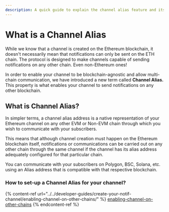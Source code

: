 ```yaml
---
description: A quick guide to explain the channel alias feature and its significance
---
```


# What is a Channel Alias

While we know that a channel is created on the Ethereum blockchain, it doesn't necessarily mean that notifications can only be sent on the ETH chain. The protocol is designed to make channels capable of sending notifications on any other chain. Even non-Ethereum ones!

In order to enable your channel to be blockchain-agnostic and allow multi-chain communication, we have introduced a new term called **Channel Alias.** This property is what enables your channel to send notifications on any other blockchain.

## What is Channel Alias?

In simpler terms, a channel alias address is a native representation of your Ethereum channel on any other EVM or Non-EVM chain through which you wish to communicate with your subscribers.

This means that although channel creation must happen on the Ethereum blockchain itself, notifications or communications can be carried out on any other chain through the same channel if the channel has its alias address adequately configured for that particular chain.&#x20;

You can communicate with your subscribers on Polygon, BSC, Solana, etc. using an Alias address that is compatible with that respective blockchain.

### How to set-up a Channel Alias for your channel?

{% content-ref url="../../developer-guides/create-your-notif-channel/enabling-channel-on-other-chains/" %}
[enabling-channel-on-other-chains](../../developer-guides/create-your-notif-channel/enabling-channel-on-other-chains/)
{% endcontent-ref %}
